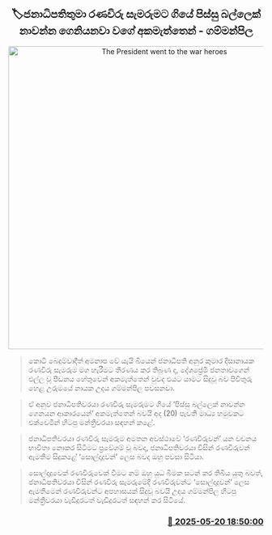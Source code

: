 <p align='center'><b><h2 align='center' title='The President went to the war heroes' commemoration reluctantly, like taking a mad dog for a bath - Gammanpila'>🏷ජනාධිපතිතුමා රණවිරු සැමරුමට ගියේ පිස්සු බල්ලෙක් නාවන්න ගෙනියනවා වගේ අකමැත්තෙන් - ගම්මන්පිල</h2></b></p>
<p align='center'><img src='https://helakuru.sgp1.cdn.digitaloceanspaces.com/esana/images/lib/udaya-gammanpila-media-2025.jpg' width='600' alt='The President went to the war heroes' commemoration reluctantly, like taking a mad dog for a bath - Gammanpila'></p>

> කොටි බෙදුම්වාදීත් අමනාප වේ යැයි බියෙන් ජනාධිපති අනුර කුමාර දිසානායක රණවිරු සැමරුම මග හැරීමට තීරණය කර තිබුණ ද, දේශප්‍රේමී ජනතාවගෙන් එල්ල වූ පීඩනය හේතුවෙන් අකමැත්තෙන් වුවද එයට යාමට සිදුවූ බව පිවිතුරු හෙළ උරුමයේ නායක උදය ගම්මන්පිල පවසනවා.

> ඒ අනුව ජනාධිපතිවරයා රණවිරු සැමරුමට ගියේ ‘පිස්සු බල්ලෙක් නාවන්න ගෙනයන ආකාරයෙන්’ අකමැත්තෙන් බවයි අද (20) පැවති මාධ්‍ය හමුවකට එක්වෙමින් හිටපු මන්ත්‍රීවරයා සඳහන් කළේ.

> ජනාධිපතිවරයා රණවිරු සැමරුම අමතන අවස්ථාවේ ‘රණවිරුවන්’ යන වචනය භාවිතා නොකර සිටීමට ප්‍රවේශම් වූ බවද, ජනාධිපතිවරයා විසින් රණවිරුවන් ඇමතීම සිදුකළේ ‘සොල්දාදුවන්’ ලෙස බවද ඔහු පවසා සිටියා.

> සොල්දාදුවෙක් රණවිරුවෙක් වීමට නම් ඔහු යුධ බිමක සටන් කර තිබිය යුතු බවත්, ජනාධිපතිවරයා විසින් රණවිරු සැමරුමේදී රණවිරුවන්ට ‘සොල්දාදුවන්’ ලෙස ඇමතීමෙන් රණවිරුවන්ට අපහාසයක් සිදුවූ බවයි උදය ගම්මන්පිල හිටපු මන්ත්‍රීවරයා වැඩිදුරටත් වැඩිදුරටත් සඳහන් කර සිටියේ.



<h3 align='right'><a href='https://www.helakuru.lk/esana/p/110270/'>📅 2025-05-20 18:50:00</a></h3>

